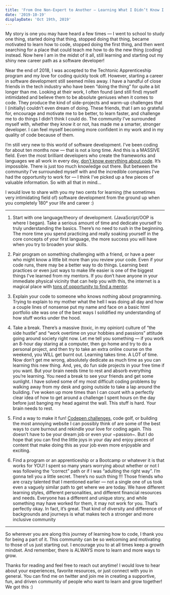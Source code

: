 ```yaml
---
title: 'From One Non-Expert to Another — Learning What I Didn’t Know I Didn’t Know'
date: '2019-10-19'
displayDate: 'Oct 19th, 2019'
---
```


My story is one you may have heard a few times — I went to school to study one thing, started doing that thing, stopped doing that thing, became motivated to learn how to code, stopped doing the first thing, and then went searching for a place that could teach me how to do the new thing (coding) instead. Now here I am in the midst of it all, still learning and starting out my shiny new career path as a software developer!

Near the end of 2018, I was accepted to the Techtonic Apprenticeship program and my love for coding quickly took off. However, starting a career in software development still seemed miles away. I have a handful of close friends in the tech industry who have been “doing the thing” for quite a bit longer than me. Looking at their work, I often found (and still find) myself intimidated and believe them to be absolute geniuses when it comes to code. They produce the kind of side-projects and warm-up challenges that I (initially) couldn’t even dream of doing. These friends, that I am so grateful for, encourage and motivate me to be better, to learn faster, and challenge me to do things I didn’t think I could do. The community I’ve surrounded myself with, whether they know it or not, has made me a smarter, stronger developer. I can feel myself becoming more confident in my work and in my quality of code because of them.

I’m still very new to this world of software development. I’ve been coding for about ten months now — that is not a long time. And this is a MASSIVE field. Even the most brilliant developers who create the frameworks and languages we all work in every day, [don’t know everything about code](https://overreacted.io/things-i-dont-know-as-of-2018/). It’s impossible. There is just too much knowledge out there. But between the community I’ve surrounded myself with and the incredible companies I’ve had the opportunity to work for — I think I’ve picked up a few pieces of valuable information. So with all that in mind…

I would love to share with you my two cents for learning (the sometimes very intimidating field of) software development from the ground up when you completely 180° your life and career :\)

***

1. Start with one language/theory of development. (JavaScript/OOP is where I began). Take a serious amount of time and dedicate yourself to truly understanding the basics. There’s no need to rush in the beginning. The more time you spend practicing and really soaking yourself in the core concepts of your first language, the more success you will have when you try to broaden your skills.
    
2. Pair program on something challenging with a friend, or have a peer who might know a little bit more than you review your code. Even if your code runs, there may be a better way to do things. Learning best practices or even just ways to make life easier is one of the biggest things I’ve learned from my mentors. If you don’t have anyone in your immediate physical vicinity that can help you with this, the internet is a magical place with [tons of opportunity to find a mentor](https://learntocodewith.me/posts/coding-mentor/).
    
3. Explain your code to someone who knows nothing about programming. Trying to explain to my mother what the hell I was doing all day and how a couple lines of nonsense put my name and face on a basic html portfolio site was one of the best ways I solidified my understanding of how stuff works under the hood.
    
4. Take a break. There’s a massive (toxic, in my opinion) culture of “the side hustle” and “work overtime on your hobbies and passions” attitude going around society right now. Let me tell you something — if you work an 8-hour day staring at a computer, then go home and try to do a personal project, and then try to take an extra online course on the weekend, you WILL get burnt out. Learning takes time. A LOT of time. Now don’t get me wrong, absolutely dedicate as much time as you can learning this new thing. And, yes, do fun side projects in your free time if you want. But your brain needs time to rest and absorb everything you’re learning. You need a break to see your friends and get some sunlight. I have solved some of my most difficult coding problems by walking away from my desk and going outside to take a lap around the building. I’ve woken up more times than I can count with a perfectly clear idea of how to get around a challenge I spent hours on the day before just banging my head against the wall. This stuff is hard. Your brain needs to rest.
    
5. Find a way to make it fun! [Codepen challenges](https://codepen.io/challenges), code golf, or building the most annoying website I can possibly think of are some of the best ways to cure burnout and rekindle your love for coding again. This doesn’t have to be your dream job or even your ~passion~. But I do hope that you can find the little joys in your day and enjoy pieces of content that make doing this as your job even more enjoyable and exciting.
    
6. Find a program or an apprenticeship or a Bootcamp or whatever it is that works for YOU! I spent so many years worrying about whether or not I was following the “correct” path or if I was “adulting the right way”. I’m gonna tell you a little secret. There’s no such thing !!! Those friends who are crazy talented that I mentioned earlier — not a single one of us took even a vaguely similar path to get where we are today. We have different learning styles, different personalities, and different financial resources and needs. Everyone has a different and unique story, and while something may have worked for them, it may not work for you. That’s perfectly okay. In fact, it’s great. That kind of diversity and difference of backgrounds and journeys is what makes tech a stronger and more inclusive community

***

So wherever you are along this journey of learning how to code, I thank you for being a part of it. This community can be so welcoming and motivating to those of us just starting out. I encourage you to at all times keep a growth mindset. And remember, there is ALWAYS more to learn and more ways to grow.

Thanks for reading and feel free to reach out anytime! I would love to hear about your experiences, favorite resources, or just connect with you in general. You can find me on twitter and join me in creating a supportive, fun, and driven community of people who want to learn and grow together! We got this :\)